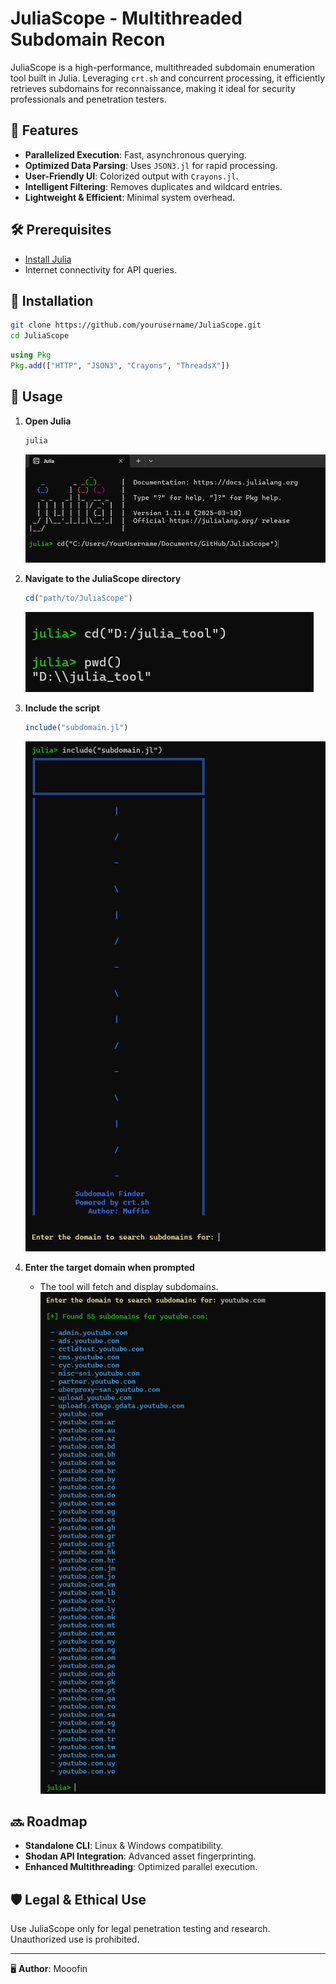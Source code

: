 # JuliaScope - Multithreaded Subdomain Recon

JuliaScope is a high-performance, multithreaded subdomain enumeration tool built in Julia. Leveraging `crt.sh` and concurrent processing, it efficiently retrieves subdomains for reconnaissance, making it ideal for security professionals and penetration testers.

## 🚀 Features
- **Parallelized Execution**: Fast, asynchronous querying.
- **Optimized Data Parsing**: Uses `JSON3.jl` for rapid processing.
- **User-Friendly UI**: Colorized output with `Crayons.jl`.
- **Intelligent Filtering**: Removes duplicates and wildcard entries.
- **Lightweight & Efficient**: Minimal system overhead.

## 🛠 Prerequisites
- [Install Julia](https://julialang.org/downloads/)
- Internet connectivity for API queries.

## 📌 Installation
```sh
git clone https://github.com/yourusername/JuliaScope.git
cd JuliaScope
```
```julia
using Pkg
Pkg.add(["HTTP", "JSON3", "Crayons", "ThreadsX"])
```

## 🔧 Usage
1. **Open Julia**
   ```sh
   julia
   ```
   ![Step 1](assets/1.png)

2. **Navigate to the JuliaScope directory**
   ```julia
   cd("path/to/JuliaScope")
   ```
   ![Step 2](assets/2.png)

3. **Include the script**
   ```julia
   include("subdomain.jl")
   ```
   ![Step 3](assets/3.png)

4. **Enter the target domain when prompted**
   - The tool will fetch and display subdomains.
   ![Step 4](assets/4.png)

## 🔜 Roadmap
- **Standalone CLI**: Linux & Windows compatibility.
- **Shodan API Integration**: Advanced asset fingerprinting.
- **Enhanced Multithreading**: Optimized parallel execution.

## 🛡 Legal & Ethical Use
Use JuliaScope only for legal penetration testing and research. Unauthorized use is prohibited.

---
🖥 **Author**: Mooofin
